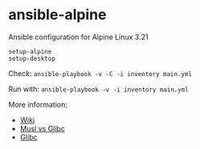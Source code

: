 # ansible-alpine

Ansible configuration for Alpine Linux 3.21

```
setup-alpine
setup-desktop
```

Check:
`ansible-playbook -v -C -i inventory main.yml`

Run with:
`ansible-playbook -v -i inventory main.yml`

More information:

  - [Wiki](https://wiki.alpinelinux.org/wiki/How_to_get_regular_stuff_working)
  - [Musl vs Glibc](https://wiki.musl-libc.org/functional-differences-from-glibc.html)
  - [Glibc](https://wiki.alpinelinux.org/wiki/Running_glibc_programs)
